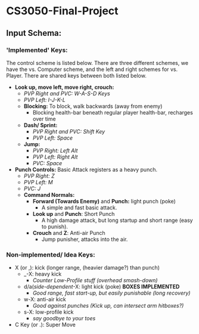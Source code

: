 # CS3050-Final-Project

## Input Schema:
### 'Implemented' Keys:
The control scheme is listed below. There are three different schemes, we have the vs. Computer scheme, and the left and right schemes for vs. Player. There are shared keys between both listed below.
- **Look up, move left, move right, crouch:**
    - *PVP Right and PVC: W-A-S-D Keys*
    - *PVP Left: I-J-K-L*
    - **Blocking:** To block, walk backwards (away from enemy)
      - Blocking health-bar beneath regular player health-bar, recharges over time
    - **Dash/ Sprint:**
      - *PVP Right and PVC: Shift Key*
      - *PVP Left: Space*
    - **Jump:**
      - *PVP Right: Left Alt*
      - *PVP Left: Right Alt*
      - *PVC: Space* 
- **Punch Controls:** Basic Attack registers as a heavy punch.
  - *PVP Right: Z*
  - *PVP Left: M*
  - *PVC: J*
  - **Command Normals:**
    - **Forward (Towards Enemy)** and **Punch:** light punch (poke)
      - A simple and fast basic attack.
    - **Look up** and **Punch**: Short Punch
      - A high damage attack, but long startup and short range (easy to punish).
    - **Crouch** and **Z**: Anti-air Punch
      - Jump punisher, attacks into the air.

### Non-implemented/ Idea Keys:
- X (or ,): kick (longer range, (heavier damage?) than punch)
    - _-X: heavy kick
      - *Counter Low-Profile stuff (overhead smash-down)*
    - d/a(_side-dependent_-X: light kick (poke) **BOXES IMPLEMENTED**
      - *Good range, fast start-up, but easily punishable (long recovery)*
    - w-X: anti-air kick
      - *Good against punches (Kick up, can intersect arm hitboxes?)*
    - s-X: low-profile kick
      - *say goodbye to your toes*
- C Key (or .): Super Move



